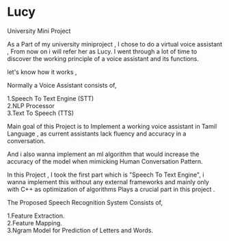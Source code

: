 # Lucy
University Mini Project

As a Part of my university miniproject , I chose to do a virtual voice assistant , 
From now on i will refer her as Lucy.
I went through a lot of time to discover the working principle of a voice assistant and its functions.

let's know how it works , 

Normally a Voice Assistant consists of,

1.Speech To Text Engine (STT)<br>
2.NLP Processor<br>
3.Text To Speech (TTS)<br>

Main goal of this Project is to Implement a working voice assistant in Tamil Language , as current assistants lack fluency and accuracy in a conversation.

And i also wanna implement an ml algorithm that would increase the accuracy of the model when mimicking Human Conversation Pattern.

In this Project , I took the first part which is "Speech To Text Engine", i wanna implement this without any external frameworks and mainly only with C++ as optimization of algorithms Plays a crucial part in this project .

The Proposed Speech Recognition System Consists of, 

1.Feature Extraction.<br>
2.Feature Mapping.<br>
3.Ngram Model for Prediction of Letters and Words.<br>

